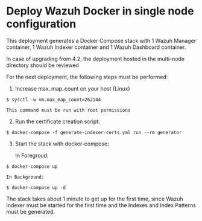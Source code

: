 # Deploy Wazuh Docker in single node configuration

This deployment generates a Docker Compose stack with 1 Wazuh Manager container, 1 Wazuh Indexer container and 1 Wazuh Dashboard container.

In case of upgrading from 4.2, the deployment hosted in the multi-node directory should be reviewed

For the next deployment, the following steps must be performed:

1) Increase max_map_count on your host (Linux)
```
$ sysctl -w vm.max_map_count=262144
```
    This command must be run with root permissions


2) Run the certificate creation script:
```
$ docker-compose -f generate-indexer-certs.yml run --rm generator
```
3) Start the stack with docker-compose:

    In Foregroud:
```
$ docker-compose up
```

    In Background:
```
$ docker-compose up -d
```


The stack takes about 1 minute to get up for the first time, since Wazuh Indexer must be started for the first time and the Indexes and Index Patterns must be generated.